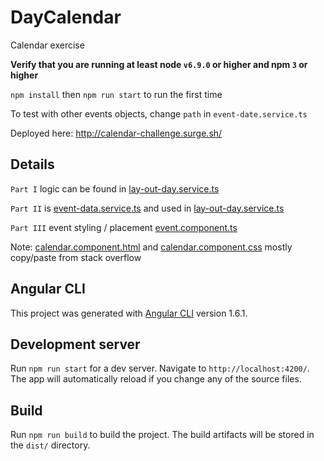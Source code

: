 # DayCalendar

Calendar exercise

**Verify that you are running at least node `v6.9.0` or higher and npm `3` or higher**

`npm install` then `npm run start` to run the first time

To test with other events objects, change `path` in `event-date.service.ts`

Deployed here: http://calendar-challenge.surge.sh/

## Details

`Part I` logic can be found in [lay-out-day.service.ts](src/app/calendar/lay-out-day.service.ts)

`Part II` is [event-data.service.ts](src/app/calendar/event-data.service.ts) and used in  [lay-out-day.service.ts](src/app/calendar/lay-out-day.service.ts)

`Part III` event styling / placement [event.component.ts](src/app/calendar/event/event.component.ts)

Note: [calendar.component.html](src/app/calendar/calendar.component.html) and [calendar.component.css](src/app/calendar/calendar.component.css) mostly copy/paste from stack overflow

## Angular CLI

This project was generated with [Angular CLI](https://github.com/angular/angular-cli) version 1.6.1.

## Development server

Run `npm run start` for a dev server. Navigate to `http://localhost:4200/`. The app will automatically reload if you change any of the source files.

## Build

Run `npm run build` to build the project. The build artifacts will be stored in the `dist/` directory.
